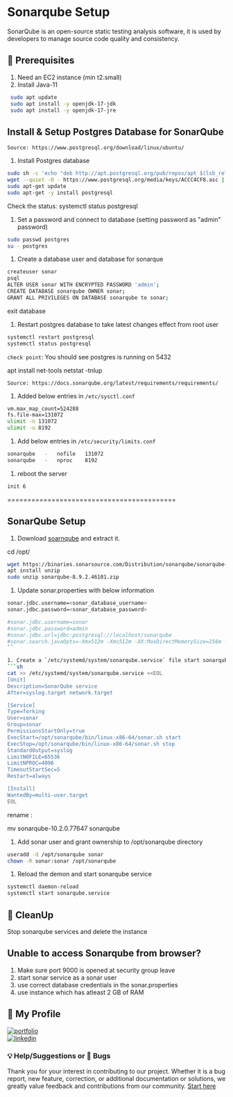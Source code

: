 # Sonarqube Setup

SonarQube is an open-source static testing analysis software, it is used by developers to manage source code quality and consistency.

## 🧰 Prerequisites

1. Need an EC2 instance (min t2.small)
2. Install Java-11

```sh
 sudo apt update
 sudo apt install -y openjdk-17-jdk
 sudo apt install -y openjdk-17-jre
```

## Install & Setup Postgres Database for SonarQube

`Source: https://www.postgresql.org/download/linux/ubuntu/`

1. Install Postgres database

```sh
sudo sh -c 'echo "deb http://apt.postgresql.org/pub/repos/apt $(lsb_release -cs)-pgdg main" > /etc/apt/sources.list.d/pgdg.list'
wget --quiet -O - https://www.postgresql.org/media/keys/ACCC4CF8.asc | sudo apt-key add -
sudo apt-get update
sudo apt-get -y install postgresql
```

Check the status:
systemctl status postgresql

1. Set a password and connect to database (setting password as "admin" password)

```sh
sudo passwd postgres
su - postgres
```

1. Create a database user and database for sonarque

```sh
createuser sonar
psql
ALTER USER sonar WITH ENCRYPTED PASSWORD 'admin';
CREATE DATABASE sonarqube OWNER sonar;
GRANT ALL PRIVILEGES ON DATABASE sonarqube to sonar;
```

exit database

1. Restart postgres database to take latest changes effect from root user

```sh
systemctl restart postgresql
systemctl status postgresql
```

`check point`: You should see postgres is running on 5432

apt install net-tools
netstat -tnlup

`Source: https://docs.sonarqube.org/latest/requirements/requirements/`

1. Added below entries in `/etc/sysctl.conf`

```sh
vm.max_map_count=524288
fs.file-max=131072
ulimit -n 131072
ulimit -u 8192
```

1. Add below entries in `/etc/security/limits.conf`

```sh
sonarqube   -   nofile   131072
sonarqube   -   nproc    8192
```

1. reboot the server

```sh
init 6
```

==========================================

## SonarQube Setup

1. Download [soarnqube](https://www.sonarqube.org/downloads/) and extract it.

cd /opt/

```sh
wget https://binaries.sonarsource.com/Distribution/sonarqube/sonarqube-10.2.0.77647.zip
apt install unzip
sudo unzip sonarqube-8.9.2.46101.zip
```

1. Update sonar.properties with below information

````sh
sonar.jdbc.username=<sonar_database_username>
sonar.jdbc.password=<sonar_database_password>

#sonar.jdbc.username=sonar
#sonar.jdbc.password=admin
#sonar.jdbc.url=jdbc:postgresql://localhost/sonarqube
#sonar.search.javaOpts=-Xmx512m -Xms512m -XX:MaxDirectMemorySize=256m -XX:+HeapDumpOnOutOfMemoryError
``

1. Create a `/etc/systemd/system/sonarqube.service` file start sonarqube service at the boot time
```sh
cat >> /etc/systemd/system/sonarqube.service <<EOL
[Unit]
Description=SonarQube service
After=syslog.target network.target

[Service]
Type=forking
User=sonar
Group=sonar
PermissionsStartOnly=true
ExecStart=/opt/sonarqube/bin/linux-x86-64/sonar.sh start
ExecStop=/opt/sonarqube/bin/linux-x86-64/sonar.sh stop
StandardOutput=syslog
LimitNOFILE=65536
LimitNPROC=4096
TimeoutStartSec=5
Restart=always

[Install]
WantedBy=multi-user.target
EOL
````

rename :

mv sonarqube-10.2.0.77647 sonarqube

1. Add sonar user and grant ownership to /opt/sonarqube directory

```sh
useradd -d /opt/sonarqube sonar
chown -R sonar:sonar /opt/sonarqube
```

1. Reload the demon and start sonarqube service

```sh
systemctl daemon-reload
systemctl start sonarqube.service
```

## 🧹 CleanUp

Stop sonarqube services and delete the instance

## Unable to access Sonarqube from browser?

1.  Make sure port 9000 is opened at security group leave
2.  start sonar service as a sonar user
3.  use correct database credentials in the sonar.properties
4.  use instance which has atleast 2 GB of RAM

## 🔗 My Profile

[![portfolio](https://img.shields.io/badge/my_portfolio-000?style=for-the-badge&logo=ko-fi&logoColor=white)](https://www.udemy.com/user/ar-shankar/)  
[![linkedin](https://img.shields.io/badge/linkedin-0A66C2?style=for-the-badge&logo=linkedin&logoColor=white)](https://www.linkedin.com/in/ravdsun/)

### 💡 Help/Suggestions or 🐛 Bugs

Thank you for your interest in contributing to our project. Whether it is a bug report, new feature, correction, or additional documentation or solutions, we greatly value feedback and contributions from our community. [Start here](/issues)
